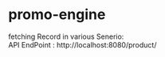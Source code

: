 # promo-engine

fetching Record  in various Senerio:<br/>
 API EndPoint : http://localhost:8080/product/
 


